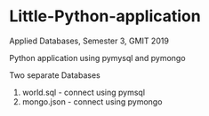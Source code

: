 # Little-Python-application
Applied Databases, Semester 3, GMIT 2019

Python application using pymysql and pymongo 

Two separate Databases
1. world.sql - connect using pymsql
2. mongo.json  - connect using pymongo 
